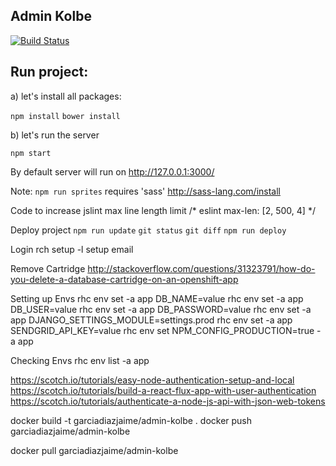 Admin Kolbe
----

[![Build Status](https://travis-ci.org/garciadiazjaime/admin-kolbe.svg)](https://travis-ci.org/garciadiazjaime/admin-kolbe)

Run project:
----
a) let's install all packages:

`npm install`
`bower install`

b) let's run the server

`npm start`

By default server will run on http://127.0.0.1:3000/

Note: `npm run sprites` requires 'sass'
http://sass-lang.com/install


Code to increase jslint max line length limit
/* eslint max-len: [2, 500, 4] */

Deploy project
`npm run update`
`git status`
`git diff`
`npm run deploy`

Login rch
setup -l setup email

Remove Cartridge
http://stackoverflow.com/questions/31323791/how-do-you-delete-a-database-cartridge-on-an-openshift-app

Setting up Envs
rhc env set -a app DB_NAME=value
rhc env set -a app DB_USER=value
rhc env set -a app DB_PASSWORD=value
rhc env set -a app DJANGO_SETTINGS_MODULE=settings.prod
rhc env set -a app SENDGRID_API_KEY=value
rhc env set NPM_CONFIG_PRODUCTION=true -a app

Checking Envs
rhc env list -a app

https://scotch.io/tutorials/easy-node-authentication-setup-and-local
https://scotch.io/tutorials/build-a-react-flux-app-with-user-authentication
https://scotch.io/tutorials/authenticate-a-node-js-api-with-json-web-tokens

docker build -t garciadiazjaime/admin-kolbe .
docker push garciadiazjaime/admin-kolbe

docker pull garciadiazjaime/admin-kolbe
